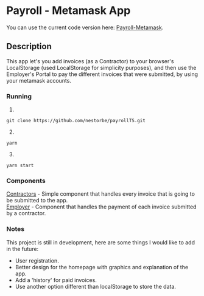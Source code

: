 # Payroll - Metamask App

You can use the current code version here: [Payroll-Metamask](https://payroll-metamask.herokuapp.com/).

## Description

This app let's you add invoices (as a Contractor) to your browser's LocalStorage (used LocalStorage for simplicity purposes), and then use the Employer's Portal to pay the different invoices that were submitted, by using your metamask accounts.

### Running
1. 
```
git clone https://github.com/nestorbe/payrollTS.git
```
2. 
```
yarn
```
3. 
```
yarn start
```

### Components
[Contractors](/src/containers/Contractors.tsx) - Simple component that handles every invoice that is going to be submitted to the app.  
[Employer](/src/containers/Employer.tsx) - Component that handles the payment of each invoice submitted by a contractor.
 

### Notes
This project is still in development, here are some things I would like to add in the future:

- User registration.
- Better design for the homepage with graphics and explanation of the app.
- Add a 'history' for paid invoices.
- Use another option different than localStorage to store the data.
